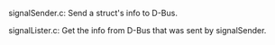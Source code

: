 signalSender.c: Send a struct's info to D-Bus.


signalLister.c: Get the info from D-Bus that was sent by signalSender.
